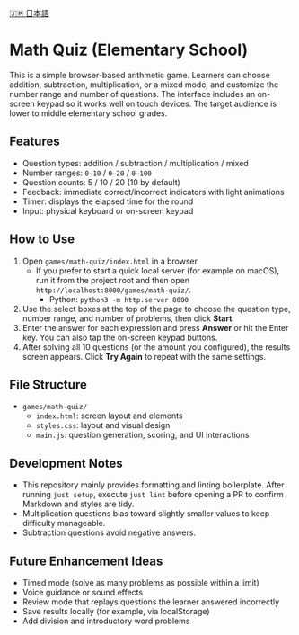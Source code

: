 [🇯🇵 日本語](/docs/math-quiz.ja.md)

# Math Quiz (Elementary School)

This is a simple browser-based arithmetic game. Learners can choose addition, subtraction, multiplication, or a mixed mode, and customize the number range and number of questions. The interface includes an on-screen keypad so it works well on touch devices. The target audience is lower to middle elementary school grades.

## Features

- Question types: addition / subtraction / multiplication / mixed
- Number ranges: `0–10` / `0–20` / `0–100`
- Question counts: 5 / 10 / 20 (10 by default)
- Feedback: immediate correct/incorrect indicators with light animations
- Timer: displays the elapsed time for the round
- Input: physical keyboard or on-screen keypad

## How to Use

1. Open `games/math-quiz/index.html` in a browser.
   - If you prefer to start a quick local server (for example on macOS), run it from the project root and then open `http://localhost:8000/games/math-quiz/`.
     - Python: `python3 -m http.server 8000`
2. Use the select boxes at the top of the page to choose the question type, number range, and number of problems, then click **Start**.
3. Enter the answer for each expression and press **Answer** or hit the Enter key. You can also tap the on-screen keypad buttons.
4. After solving all 10 questions (or the amount you configured), the results screen appears. Click **Try Again** to repeat with the same settings.

## File Structure

- `games/math-quiz/`
  - `index.html`: screen layout and elements
  - `styles.css`: layout and visual design
  - `main.js`: question generation, scoring, and UI interactions

## Development Notes

- This repository mainly provides formatting and linting boilerplate. After running `just setup`, execute `just lint` before opening a PR to confirm Markdown and styles are tidy.
- Multiplication questions bias toward slightly smaller values to keep difficulty manageable.
- Subtraction questions avoid negative answers.

## Future Enhancement Ideas

- Timed mode (solve as many problems as possible within a limit)
- Voice guidance or sound effects
- Review mode that replays questions the learner answered incorrectly
- Save results locally (for example, via localStorage)
- Add division and introductory word problems
